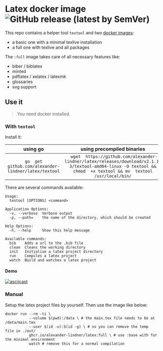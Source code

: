 # Latex docker image ![GitHub release (latest by SemVer)](https://img.shields.io/github/downloads/alexander-lindner/latex/v2.1.1-3/total?style=flat-square)

This repo contains a helper tool `textool` and two [docker images](https://github.com/alexander-lindner/latex/pkgs/container/latex):
* a basic one with a minimal texlive installation
* a full one with texlive and all packages

The `:full` image takes care of all necessary features like:
* biber / biblatex
* minted
* pdflatex / xelatex / latexmk
* glossaries
* svg support

## Use it

> You need docker installed.
 

### With `textool`

Install it:


|                       using go                       |                                                                 using precompiled binaries                                                                  |
|:----------------------------------------------------:|:-----------------------------------------------------------------------------------------------------------------------------------------------------------:|
| `go  get github.com/alexander-lindner/latex/textool ` | ` wget  https://github.com/alexander-lindner/latex/releases/download/v2.1.1-3/textool-amd64-linux -O textool && chmod  +x textool && mv  textool /usr/local/bin/` |

There are several commands available:
```
Usage:
  textool [OPTIONS] <command>

Application Options:
  -v, --verbose  Verbose output
  -p, --path=    the name of the directory, which should be created

Help Options:
  -h, --help     Show this help message

Available commands:
  bib    Adds a url to the .bib file
  clean  Cleans the working directory
  init   Initialise a latex project directory
  run    Compiles a latex project
  watch  Build and watches a latex project
```
#### Demo
[![asciicast](https://asciinema.org/a/475592.svg)](https://asciinema.org/a/475592)

### Manual

Setup the latex project files by yourself.
Then use the image like below:
```base
docker run --rm -ti \
           --volume $(pwd):/data \ # the main.tex file needs to be at /data/main.tex
           --user $(id -u):$(id -g) \ # so you can remove the temp file in ./out/
           ghcr.io/alexander-lindner/latex:full \ # use :base with for the minimal environment
           watch # remove this for a normal compilation
```